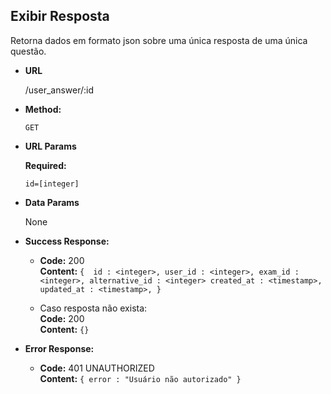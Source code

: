 **Exibir Resposta**
----

Retorna dados em formato json sobre uma única resposta de uma única questão. 

* **URL**

    /user_answer/:id

* **Method:**

    `GET`
  
*  **URL Params**

   **Required:**
 
    `id=[integer]`

* **Data Params**

    None

* **Success Response:**

  * **Code:** 200 <br />
    **Content:** `{ 
        id : <integer>,
        user_id : <integer>,
        exam_id : <integer>,
        alternative_id : <integer>
        created_at : <timestamp>,
        updated_at : <timestamp>,
    }`

  * Caso resposta não exista: <br/>
    **Code:** 200 <br />
    **Content:** `{}`
 
* **Error Response:**

  * **Code:** 401 UNAUTHORIZED <br />
    **Content:** `{ error : "Usuário não autorizado" }`

